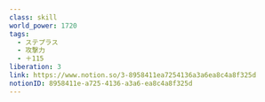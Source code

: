 ```yaml
---
class: skill
world_power: 1720
tags:
  - ステプラス
  - 攻撃力
  - ＋115
liberation: 3
link: https://www.notion.so/3-8958411ea7254136a3a6ea8c4a8f325d
notionID: 8958411e-a725-4136-a3a6-ea8c4a8f325d
---
```

